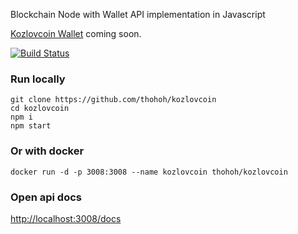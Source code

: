 Blockchain Node with Wallet API implementation in Javascript

[Kozlovcoin Wallet](https://github.com/thohoh/kozlovcoin-wallet) coming soon.

[![Build Status](https://travis-ci.org/thohoh/kozlovcoin.svg?branch=master)](https://travis-ci.org/thohoh/kozlovcoin)

### Run locally
```
git clone https://github.com/thohoh/kozlovcoin
cd kozlovcoin
npm i
npm start
```

### Or with docker
```
docker run -d -p 3008:3008 --name kozlovcoin thohoh/kozlovcoin
```


### Open api docs 
[http://localhost:3008/docs](http://localhost:3008/docs)
